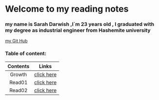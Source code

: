 # Welcome to my reading notes 
### my name is Sarah Darwish ,I`m 23 years old , I graduated with my degree as industrial engineer from Hashemite university 
[my Git Hub](https://github.com/Sarahdarwishh)




### Table of content:

|Contents | Links                    |
| :-----: | :----------------------: |
| Growth  | [click here ](Growth.md) |
| Read01  | [click here](Read01.md)  |
| Read02  | [click here](Read02.md)  |